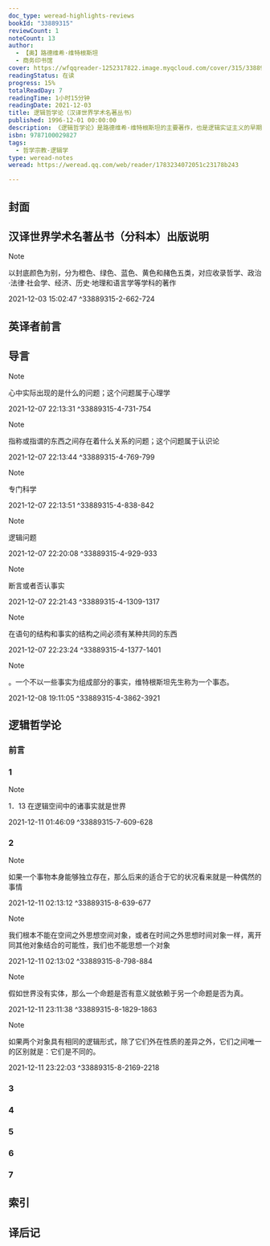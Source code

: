 ```yaml
---
doc_type: weread-highlights-reviews
bookId: "33889315"
reviewCount: 1
noteCount: 13
author:
  - 【奥】路德维希·维特根斯坦
  - 商务印书馆
cover: https://wfqqreader-1252317822.image.myqcloud.com/cover/315/33889315/t7_33889315.jpg
readingStatus: 在读
progress: 15%
totalReadDay: 7
readingTime: 1小时15分钟
readingDate: 2021-12-03
title: 逻辑哲学论（汉译世界学术名著丛书）
published: 1996-12-01 00:00:00
description: 《逻辑哲学论》是路德维希·维特根斯坦的主要著作，也是逻辑实证主义的早期重要著作。维特根斯坦在这本书中否定因果律，断言逻辑和数学的命题都是重言性质的，所有哲学史上争论的问题都是无意义的，哲学的任务只是对语言进行逻辑分析，即日常语言的明确化。这种思想对后来分析哲学的发展有巨大的影响。
isbn: 9787100029827
tags:
  - 哲学宗教-逻辑学
type: weread-notes
weread: https://weread.qq.com/web/reader/1783234072051c23178b243

---
```



## 封面

## 汉译世界学术名著丛书（分科本）出版说明

> [!NOTE] 
> 以封底颜色为别，分为橙色、绿色、蓝色、黄色和赭色五类，对应收录哲学、政治·法律·社会学、经济、历史·地理和语言学等学科的著作
> 
> 2021-12-03 15:02:47 ^33889315-2-662-724

## 英译者前言

## 导言

> [!NOTE] 
> 心中实际出现的是什么的问题；这个问题属于心理学
> 
> 2021-12-07 22:13:31 ^33889315-4-731-754

> [!NOTE] 
> 指称或指谓的东西之间存在着什么关系的问题；这个问题属于认识论
> 
> 2021-12-07 22:13:44 ^33889315-4-769-799

> [!NOTE] 
> 专门科学
> 
> 2021-12-07 22:13:51 ^33889315-4-838-842

> [!NOTE] 
> 逻辑问题
> 
> 2021-12-07 22:20:08 ^33889315-4-929-933

> [!NOTE] 
> 断言或者否认事实
> 
> 2021-12-07 22:21:43 ^33889315-4-1309-1317

> [!NOTE] 
> 在语句的结构和事实的结构之间必须有某种共同的东西
> 
> 2021-12-07 22:23:24 ^33889315-4-1377-1401

> [!NOTE] 
> 。一个不以一些事实为组成部分的事实，维特根斯坦先生称为一个事态。
> 
> 2021-12-08 19:11:05 ^33889315-4-3862-3921

## 逻辑哲学论

### 前言

### 1

> [!NOTE] 
> 1．13 在逻辑空间中的诸事实就是世界
> 
> 2021-12-11 01:46:09 ^33889315-7-609-628

### 2

> [!NOTE] 
> 如果一个事物本身能够独立存在，那么后来的适合于它的状况看来就是一种偶然的事情
> 
> 2021-12-11 02:13:12 ^33889315-8-639-677

> [!NOTE] 
> 我们根本不能在空间之外思想空间对象，或者在时间之外思想时间对象一样，离开同其他对象结合的可能性，我们也不能思想一个对象
> 
> 2021-12-11 02:13:02 ^33889315-8-798-884

> [!NOTE] 
> 假如世界没有实体，那么一个命题是否有意义就依赖于另一个命题是否为真。
> 
> 2021-12-11 23:11:38 ^33889315-8-1829-1863

> [!NOTE] 
> 如果两个对象具有相同的逻辑形式，除了它们外在性质的差异之外，它们之间唯一的区别就是：它们是不同的。
> 
> 2021-12-11 23:22:03 ^33889315-8-2169-2218

### 3

### 4

### 5

### 6

### 7

## 索引

## 译后记

